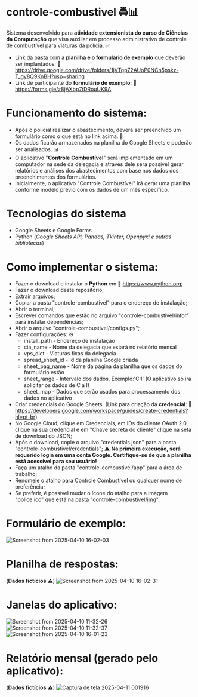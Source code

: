 # **controle-combustivel** 🚔📊
Sistema desenvolvido para **atividade extensionista do curso de Ciências da Computação** que visa auxiliar em processo administrativo de controle de combustível para viaturas da polícia. ✅

- Link da pasta com a **planilha e o formulário de exemplo** que deverão ser implantados: 🔗 https://drive.google.com/drive/folders/1jVTqp72AUoP0NCn5pskz-T_gy8Q9KnBH?usp=sharing
- Link de participante do **formulário de exemplo**: 🔗 https://forms.gle/z8jAXbp7tDRouUK9A

# **Funcionamento do sistema**:
- Após o policial realizar o abastecimento, deverá ser preenchido um formulário como o que está no link acima. 🔗
- Os dados ficarão armazenados na planilha do Google Sheets e poderão ser analisados. 📊
- O aplicativo "**Controle Combustível**" será implementado em um computador na sede da delegacia e através dele será possível gerar relatórios e análises dos abastecimentos com base nos dados dos preenchimentos dos formulários.
- Inicialmente, o aplicativo "Controle Combustível" irá gerar uma planilha conforme modelo prévio com os dados de um mês específico.

# Tecnologias do sistema
- Google Sheets e Google Forms
- Python (*Google Sheets API, Pandas, Tkinter, Openpyxl e outras bibliotecas*)

# Como implementar o sistema:
- Fazer o download e instalar o **Python** em 🔗 https://www.python.org;
- Fazer o download deste repositório;
- Extrair arquivos;
- Copiar a pasta "controle-combustivel" para o endereço de instalação;
- Abrir o terminal;
- Escrever comandos que estão no arquivo "controle-combustivel/infor" para instalar dependências;
- Abrir o arquivo "controle-combustivel/configs.py";
- Fazer configurações: ⚙️
  - install_path - Endereço de instalação
  - cia_name - Nome da delegacia que estará no relatório mensal
  - vps_dict - Viaturas fixas da delegacia
  - spread_sheet_id - Id da planilha Google criada
  - sheet_pag_name - Nome da página da planilha que os dados do formulário estão
  - sheet_range - Intervalo dos dados. Exemplo:'C:I' (O aplicativo só irá solicitar os dados de C a I)
  - sheet_map - Dados que serão usados para processamento dos dados no aplicativo
- Criar credenciais do Google Sheets. (Link para criação da **credencial**: 🔗 https://developers.google.com/workspace/guides/create-credentials?hl=pt-br)
- No Google Cloud, clique em Credenciais, em IDs do cliente OAuth 2.0, clique na sua credencial e em "Chave secreta do cliente" clique na seta de download do JSON;
- Após o download, copie o arquivo "credentials.json" para a pasta "controle-combustivel/credentials"; ⚠️ **Na primeira execução, será requerido login em uma conta Google. Certifique-se de que a planilha está acessível para seu usuário!**
- Faça um atalho da pasta "controle-combustivel/app" para a área de trabalho;
- Renomeie o atalho para Controle Combustível ou qualquer nome de preferência;
- Se preferir, é possível mudar o ícone do atalho para a imagem "police.ico" que está na pasta "controle-combustivel/img".


# Formulário de exemplo:
![Screenshot from 2025-04-10 16-02-03](https://github.com/user-attachments/assets/d621a45e-bb91-4543-a50a-9a6e024e8148)


# Planilha de respostas: 
(**Dados fictícios** ⚠️)
![Screenshot from 2025-04-10 16-02-31](https://github.com/user-attachments/assets/ba47ae03-790a-4c15-98f0-0352956a93b2)



# Janelas do aplicativo:
![Screenshot from 2025-04-10 11-32-26](https://github.com/user-attachments/assets/0fe479a5-36dd-435d-a16f-f9daec281aa7)
![Screenshot from 2025-04-10 11-32-37](https://github.com/user-attachments/assets/45080c78-102b-47d6-9eaa-d3443e2f6e98)
![Screenshot from 2025-04-10 16-01-23](https://github.com/user-attachments/assets/a6296675-d4c4-4a8c-b711-ec54767aba79)

# Relatório mensal (gerado pelo aplicativo):
(**Dados fictícios** ⚠️)
![Captura de tela 2025-04-11 001916](https://github.com/user-attachments/assets/4c478494-53ff-49cf-9cd2-31b3860cb905)



